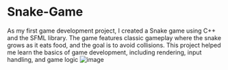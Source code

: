 # Snake-Game
As my first game development project, I created a Snake game using C++ and the SFML library. The game features classic gameplay where the snake grows as it eats food, and the goal is to avoid collisions. This project helped me learn the basics of game development, including rendering, input handling, and game logic
![image](https://github.com/user-attachments/assets/45138cf6-bf60-4943-827e-e3107118de50)
